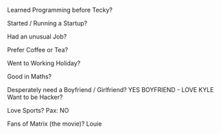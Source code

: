 Learned Programming before Tecky?

Started / Running a Startup?

Had an unusual Job?

Prefer Coffee or Tea?

Went to Working Holiday?

Good in Maths?

Desperately need a Boyfriend / Girlfriend?
YES BOYFRIEND - LOVE KYLE
Want to be Hacker?

Love Sports?
Pax: NO

Fans of Matrix (the movie)?
Louie